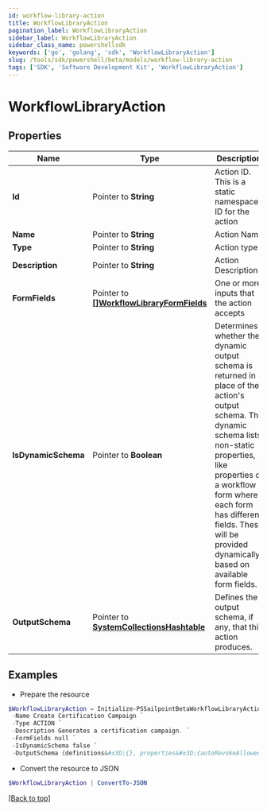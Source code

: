 ```yaml
---
id: workflow-library-action
title: WorkflowLibraryAction
pagination_label: WorkflowLibraryAction
sidebar_label: WorkflowLibraryAction
sidebar_class_name: powershellsdk
keywords: ['go', 'golang', 'sdk', 'WorkflowLibraryAction'] 
slug: /tools/sdk/powershell/beta/models/workflow-library-action
tags: ['SDK', 'Software Development Kit', 'WorkflowLibraryAction']
---
```



# WorkflowLibraryAction

## Properties

Name | Type | Description | Notes
------------ | ------------- | ------------- | -------------
**Id** |  Pointer to **String** | Action ID. This is a static namespaced ID for the action | [optional] 
**Name** |  Pointer to **String** | Action Name | [optional] 
**Type** |  Pointer to **String** | Action type | [optional] 
**Description** |  Pointer to **String** | Action Description | [optional] 
**FormFields** |  Pointer to [**[]WorkflowLibraryFormFields**](workflow-library-form-fields) | One or more inputs that the action accepts | [optional] 
**IsDynamicSchema** |  Pointer to **Boolean** | Determines whether the dynamic output schema is returned in place of the action&#39;s output schema. The dynamic schema lists non-static properties, like properties of a workflow form where each form has different fields. These will be provided dynamically based on available form fields. | [optional] 
**OutputSchema** |  Pointer to [**SystemCollectionsHashtable**](system-collections-hashtable) | Defines the output schema, if any, that this action produces. | [optional] 

## Examples

- Prepare the resource
```powershell
$WorkflowLibraryAction = Initialize-PSSailpointBetaWorkflowLibraryAction  -Id sp:create-campaign `
 -Name Create Certification Campaign `
 -Type ACTION `
 -Description Generates a certification campaign. `
 -FormFields null `
 -IsDynamicSchema false `
 -OutputSchema {definitions&#x3D;{}, properties&#x3D;{autoRevokeAllowed&#x3D;{$id&#x3D;#sp:create-campaign/autoRevokeAllowed, default&#x3D;true, examples&#x3D;[false], title&#x3D;autoRevokeAllowed, type&#x3D;boolean}, deadline&#x3D;{$id&#x3D;#sp:create-campaign/deadline, default&#x3D;, examples&#x3D;[2020-12-25T06:00:00.468Z], format&#x3D;date-time, pattern&#x3D;^.*$, title&#x3D;deadline, type&#x3D;string}, description&#x3D;{$id&#x3D;#sp:create-campaign/description, default&#x3D;, examples&#x3D;[A review of everyone&#39;s access by their manager.], pattern&#x3D;^.*$, title&#x3D;description, type&#x3D;string}, emailNotificationEnabled&#x3D;{$id&#x3D;#sp:create-campaign/emailNotificationEnabled, default&#x3D;true, examples&#x3D;[false], title&#x3D;emailNotificationEnabled, type&#x3D;boolean}, filter&#x3D;{$id&#x3D;#sp:create-campaign/filter, properties&#x3D;{id&#x3D;{$id&#x3D;#sp:create-campaign/filter/id, default&#x3D;, examples&#x3D;[e0adaae69852e8fe8b8a3d48e5ce757c], pattern&#x3D;^.*$, title&#x3D;id, type&#x3D;string}, type&#x3D;{$id&#x3D;#sp:create-campaign/filter/type, default&#x3D;, examples&#x3D;[CAMPAIGN_FILTER], pattern&#x3D;^.*$, title&#x3D;type, type&#x3D;string}}, title&#x3D;filter, type&#x3D;object}, id&#x3D;{$id&#x3D;#sp:create-campaign/id, default&#x3D;, examples&#x3D;[2c918086719eec070171a7e3355a360a], pattern&#x3D;^.*$, title&#x3D;id, type&#x3D;string}, name&#x3D;{$id&#x3D;#sp:create-campaign/name, default&#x3D;, examples&#x3D;[Manager Review], pattern&#x3D;^.*$, title&#x3D;name, type&#x3D;string}, recommendationsEnabled&#x3D;{$id&#x3D;#sp:create-campaign/recommendationsEnabled, default&#x3D;true, examples&#x3D;[false], title&#x3D;recommendationEnabled, type&#x3D;boolean}, type&#x3D;{$id&#x3D;#sp:create-campaign/type, default&#x3D;, examples&#x3D;[MANAGER], pattern&#x3D;^.*$, title&#x3D;type, type&#x3D;string}}, title&#x3D;sp:create-campaign, type&#x3D;object}
```

- Convert the resource to JSON
```powershell
$WorkflowLibraryAction | ConvertTo-JSON
```


[[Back to top]](#) 

